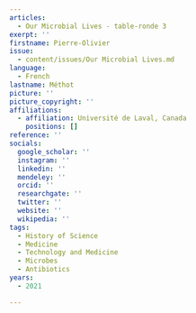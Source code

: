 ```yaml
---
articles:
  - Our Microbial Lives - table-ronde 3
exerpt: ''
firstname: Pierre-Olivier
issue:
  - content/issues/Our Microbial Lives.md
language:
  - French
lastname: Méthot
picture: ''
picture_copyright: ''
affiliations:
  - affiliation: Université de Laval, Canada
    positions: []
reference: ''
socials:
  google_scholar: ''
  instagram: ''
  linkedin: ''
  mendeley: ''
  orcid: ''
  researchgate: ''
  twitter: ''
  website: ''
  wikipedia: ''
tags:
  - History of Science
  - Medicine
  - Technology and Medicine
  - Microbes
  - Antibiotics
years:
  - 2021

---
```

